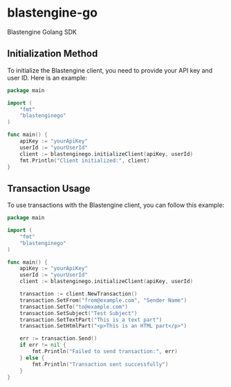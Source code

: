 # blastengine-go
Blastengine Golang SDK

## Initialization Method

To initialize the Blastengine client, you need to provide your API key and user ID. Here is an example:

```go
package main

import (
	"fmt"
	"blastenginego"
)

func main() {
	apiKey := "yourApiKey"
	userId := "yourUserId"
	client := blastenginego.initializeClient(apiKey, userId)
	fmt.Println("Client initialized:", client)
}
```

## Transaction Usage

To use transactions with the Blastengine client, you can follow this example:

```go
package main

import (
	"fmt"
	"blastenginego"
)

func main() {
	apiKey := "yourApiKey"
	userId := "yourUserId"
	client := blastenginego.initializeClient(apiKey, userId)

	transaction := client.NewTransaction()
	transaction.SetFrom("from@example.com", "Sender Name")
	transaction.SetTo("to@example.com")
	transaction.SetSubject("Test Subject")
	transaction.SetTextPart("This is a text part")
	transaction.SetHtmlPart("<p>This is an HTML part</p>")

	err := transaction.Send()
	if err != nil {
		fmt.Println("Failed to send transaction:", err)
	} else {
		fmt.Println("Transaction sent successfully")
	}
}
```
